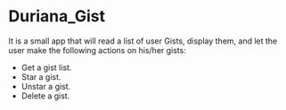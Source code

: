 # Duriana_Gist
It is a small app that will read a list of user Gists, display them, and let the user make the following actions on his/her 
gists: 
- Get a gist list. 
- Star a gist. 
- Unstar a gist. 
- Delete a gist.
